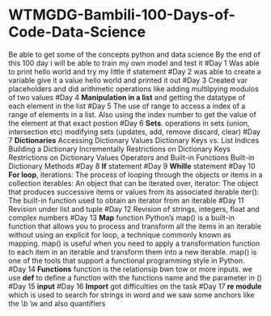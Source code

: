 # WTMGDG-Bambili-100-Days-of-Code-Data-Science
Be able to get some of the concepts python and data science
By the end of this 100 day i will be able to train my own model and test it
#Day 1
Was able to print hello world and try my little if statement
#Day 2
was able to create a variable give it a value hello world and printed it out
#Day 3
Created var placeholders and did arithmetic operations like adding multilpying modulos of two values
#Day 4
**Manipulation in a list** and getting the datatype of each element in the list
#Day 5 
The use of range to access a index of a range of elements in a list. Also using the index number to get the value of the element at that exact postion
#Day 6 
**Sets**. operations in sets (union, intersection etc) modifying sets (updates, add, remove discard, clear)
#Day 7 
**Dictionaries** Accessing Dictionary Values Dictionary Keys vs. List Indices Building a Dictionary Incrementally Restrictions on Dictionary Keys Restrictions on Dictionary Values Operators and Built-in Functions Built-in Dictionary Methods
#Day 8
**If** statement
#Day 9
**Whille** statement
#Day 10
**For loop**, iterations: The process of looping through the objects or items in a collection iterables: An object that can be iterated over, iterator: The object that produces successive items or values from its associated iterable iter(): The built-in function used to obtain an iterator from an iterable
#Day 11
Revision under list and tuple
#Day 12 
Revision of strings, integers, float and complex numbers
#Day 13
**Map** function Python’s map() is a built-in function that allows you to process and transform all the items in an iterable without using an explicit for loop, a technique commonly known as mapping. map() is useful when you need to apply a transformation function to each item in an iterable and transform them into a new iterable. map() is one of the tools that support a functional programming style in Python.
#Day 14 
**Functions** function is the relationsip bwn tow or more inputs. we use **def** to define a function with the functions name and the parameter in ()
#Day 15
**input**
#Day 16
**Import** got difficulties on the task
#Day 17
**re module** which is used to search for strings in word and we saw some anchors like the \b \w and also quantifiers
